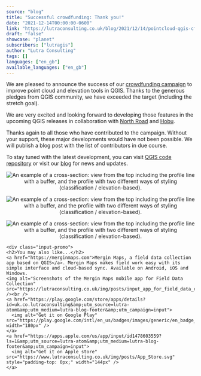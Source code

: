 ```yaml
---
source: "blog"
title: "Successful crowdfunding: Thank you!"
date: "2021-12-14T00:00:00-0600"
link: "https://lutraconsulting.co.uk/blog/2021/12/14/pointcloud-qgis-cf-success/"
draft: "false"
showcase: "planet"
subscribers: ["lutragis"]
author: "Lutra Consulting"
tags: []
languages: ["en_gb"]
available_languages: ["en_gb"]
---
```


<p>We are pleased to announce the success of our <a href="https://www.lutraconsulting.co.uk/crowdfunding/elevation-pointcloud-enhancements-qgis/">crowdfunding campaign</a> to improve point cloud and elevation tools in QGIS. Thanks to the generous pledges from QGIS community, we have exceeded the target (including the stretch goal).</p>

<p>We are very excited and looking forward to developing those features in the upcoming QGIS releases in collaboration with <a href="https://north-road.com/">North Road</a> and <a href="https://hobu.co/">Hobu</a>.</p>

<p>Thanks again to all those who have contributed to the campaign. Without your support, these major developments would have not been possible. We will publish a blog post with the list of contributors in due course.</p>

<p>To stay tuned with the latest development, you can visit <a href="https://github.com/qgis/QGIS/pulls">QGIS code repository</a> or visit our <a href="https://www.lutraconsulting.co.uk/blog">blog</a> for news and updates.</p>

<center>
  <p><img alt="An example of a cross-section: view from the top including the profile line with a buffer, and the profile with two different ways of styling (classification / elevation-based)." src="https://lutraconsulting.co.uk/img/posts/pointcloud-profile-image.png" title="Point cloud - without hillshade" /></p>
  <p><img alt="An example of a cross-section: view from the top including the profile line with a buffer, and the profile with two different ways of styling (classification / elevation-based)." src="https://lutraconsulting.co.uk/img/posts/pointcloud-profile1.png" title="Point cloud - without hillshade" /></p>
  <p><img alt="An example of a cross-section: view from the top including the profile line with a buffer, and the profile with two different ways of styling (classification / elevation-based)." src="https://lutraconsulting.co.uk/img/posts/pointcloud-profile2.png" title="Point cloud - without hillshade" /></p>
</center>

    <div class="input-promo">
    <h2>You may also like...</h2>
    <a href="https://merginmaps.com">Mergin Maps, a field data collection app based on QGIS</a>. Mergin Maps makes field work easy with its simple interface and cloud-based sync. Available on Android, iOS and Windows.
    <img alt="Screenshots of the Mergin Maps mobile app for Field Data Collection" src="https://lutraconsulting.co.uk/img/posts/input_app_for_field_data_collection.jpg" /><br />
    <a href="https://play.google.com/store/apps/details?id=uk.co.lutraconsulting&amp;utm_source=lutra-atom&amp;utm_medium=lutra-blog-footer&amp;utm_campaign=input">
      <img alt="Get it on Google Play" src="https://play.google.com/intl/en_us/badges/images/generic/en_badge_web_generic.png" width="180px" />
    </a>
    <a href="https://apps.apple.com/us/app/input/id1478603559?ls=1&amp;utm_source=lutra-atom&amp;utm_medium=lutra-blog-footer&amp;utm_campaign=input">
      <img alt="Get it on Apple store" src="https://www.lutraconsulting.co.uk/img/posts/App_Store.svg" style="padding-top: 0px;" width="144px" />
    </a>
  </div>

